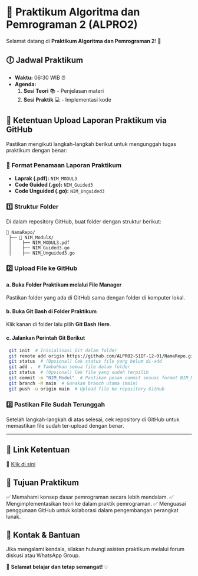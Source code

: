# 🚀 Praktikum Algoritma dan Pemrograman 2 (ALPRO2)

Selamat datang di **Praktikum Algoritma dan Pemrograman 2**! 🎉

## 🕕 Jadwal Praktikum
- **Waktu:** 06:30 WIB ⏰
- **Agenda:**
  1. **Sesi Teori** 📚 - Penjelasan materi
  2. **Sesi Praktik** 💻 - Implementasi kode

## 📌 Ketentuan Upload Laporan Praktikum via GitHub
Pastikan mengikuti langkah-langkah berikut untuk mengunggah tugas praktikum dengan benar:

### 📝 **Format Penamaan Laporan Praktikum**
- **Laprak (.pdf):** `NIM_MODUL3`
- **Code Guided (.go):** `NIM_Guided3`
- **Code Unguided (.go):** `NIM_Unguided3`

### 1️⃣ **Struktur Folder**
Di dalam repository GitHub, buat folder dengan struktur berikut:
```
📂 NamaRepo/
 ├── 📂 NIM_ModulX/
 │    ├── NIM_MODUL3.pdf
 │    ├── NIM_Guided3.go
 │    ├── NIM_Unguided3.go
```

### 2️⃣ **Upload File ke GitHub**
#### **a. Buka Folder Praktikum melalui File Manager**
Pastikan folder yang ada di GitHub sama dengan folder di komputer lokal.

#### **b. Buka Git Bash di Folder Praktikum**
Klik kanan di folder lalu pilih **Git Bash Here**.

#### **c. Jalankan Perintah Git Berikut**
```bash
 git init  # Inisialisasi Git dalam folder
 git remote add origin https://github.com/ALPRO2-S1IF-12-01/NamaRepo.git  # Hubungkan ke repo GitHub
 git status  # (Opsional) Cek status file yang belum di-add
 git add .  # Tambahkan semua file dalam folder
 git status  # (Opsional) Cek file yang sudah terpilih
 git commit -m "NIM_Modul"  # Pastikan pesan commit sesuai format NIM_Modul
 git branch -M main  # Gunakan branch utama (main)
 git push -u origin main  # Upload file ke repository GitHub
```

### 3️⃣ **Pastikan File Sudah Terunggah**
Setelah langkah-langkah di atas selesai, cek repository di GitHub untuk memastikan file sudah ter-upload dengan benar.

---

## 🔗 Link Ketentuan
🔗 [Klik di sini](https://drive.google.com/file/d/1G-wDmFK0u_NjNtfM9m60ILKCsIDOeOyx/view?usp=sharing) 

## 🎯 Tujuan Praktikum
✅ Memahami konsep dasar pemrograman secara lebih mendalam.
✅ Mengimplementasikan teori ke dalam praktik pemrograman.
✅ Menguasai penggunaan GitHub untuk kolaborasi dalam pengembangan perangkat lunak.

## 📢 Kontak & Bantuan
Jika mengalami kendala, silakan hubungi asisten praktikum melalui forum diskusi atau WhatsApp Group.

🚀 **Selamat belajar dan tetap semangat!** 💡
